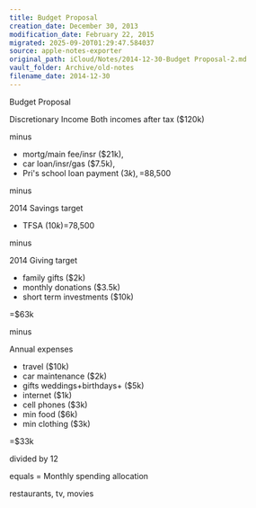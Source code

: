 ```yaml
---
title: Budget Proposal
creation_date: December 30, 2013
modification_date: February 22, 2015
migrated: 2025-09-20T01:29:47.584037
source: apple-notes-exporter
original_path: iCloud/Notes/2014-12-30-Budget Proposal-2.md
vault_folder: Archive/old-notes
filename_date: 2014-12-30
---
```



Budget Proposal

Discretionary Income
Both incomes after tax ($120k) 

minus

- mortg/main fee/insr ($21k), 
- car loan/insr/gas ($7.5k), 
- Pri's school loan payment ($3k),
=$88,500

minus

2014 Savings target
- TFSA ($10k)
=$78,500

minus

2014 Giving target
- family gifts ($2k)
- monthly donations ($3.5k)
- short term investments ($10k)

=$63k

minus 

Annual expenses
- travel ($10k)
- car maintenance ($2k)
- gifts weddings+birthdays+ ($5k)
- internet ($1k)
- cell phones ($3k)
- min food ($6k)
- min clothing ($3k)

=$33k

divided by 12

equals = Monthly spending allocation

restaurants, tv, movies

